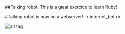 ##Talking robot. This is a great exercice to learn Ruby!

#Talking robot is now on a webserver! -> internet_bot.rb 

![alt tag](https://cloud.githubusercontent.com/assets/16928726/17879731/498f4a2e-68c2-11e6-9eaa-948172d14abc.png)